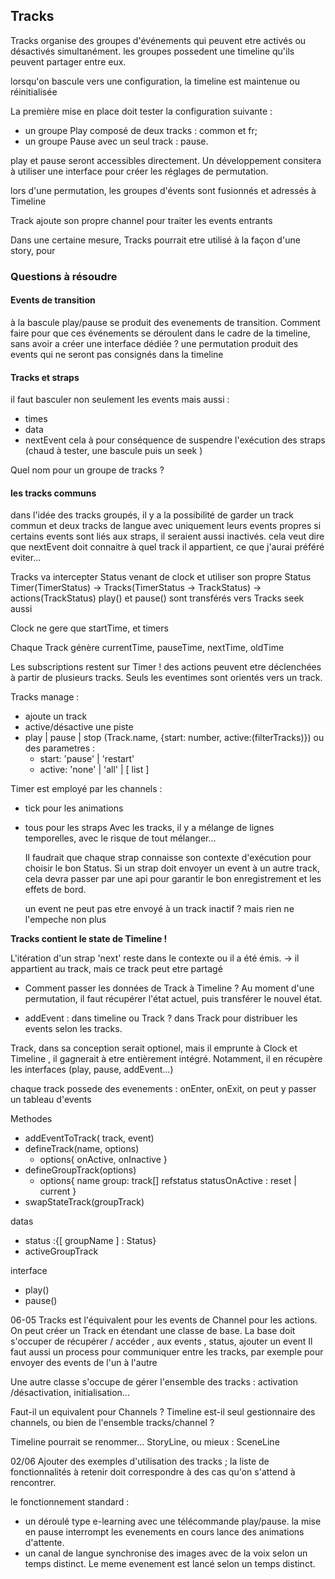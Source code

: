 ## Tracks

Tracks organise des groupes d'événements qui peuvent etre activés ou désactivés simultanément.
les groupes possedent une timeline qu'ils peuvent partager entre eux.

lorsqu'on bascule vers une configuration, la timeline est maintenue ou réinitialisée

La première mise en place doit tester la configuration suivante :

- un groupe Play composé de deux tracks : common et fr;
- un groupe Pause avec un seul track : pause.

play et pause seront accessibles directement.
Un développement consitera à utiliser une interface pour créer les réglages de permutation.

lors d'une permutation, les groupes d'évents sont fusionnés et adressés à Timeline

Track ajoute son propre channel pour traiter les events entrants

Dans une certaine mesure, Tracks pourrait etre utilisé à la façon d'une story, pour

### Questions à résoudre

#### Events de transition

à la bascule play/pause se produit des evenements de transition.
Comment faire pour que ces événements se déroulent dans le cadre de la timeline, sans avoir a créer une interface dédiée ?
une permutation produit des events qui ne seront pas consignés dans la timeline

#### Tracks et straps

il faut basculer non seulement les events mais aussi :

- times
- data
- nextEvent
  cela à pour conséquence de suspendre l'exécution des straps
  (chaud à tester, une bascule puis un seek )

Quel nom pour un groupe de tracks ?

#### les tracks communs

dans l'idée des tracks groupés, il y a la possibilité de garder un track commun et deux tracks de langue avec uniquement leurs events propres
si certains events sont liés aux straps, il seraient aussi inactivés. cela veut dire que nextEvent doit connaitre à quel track il appartient, ce que j'aurai préféré eviter...

Tracks va intercepter Status venant de clock et utiliser son propre Status
Timer(TimerStatus) -> Tracks(TimerStatus -> TrackStatus) -> actions(TrackStatus)
play() et pause() sont transférés vers Tracks
seek aussi

Clock ne gere que startTime, et timers

Chaque Track génère currentTime, pauseTime, nextTime, oldTime

Les subscriptions restent sur Timer ! des actions peuvent etre déclenchées à partir de plusieurs tracks.
Seuls les eventimes sont orientés vers un track.

Tracks manage :

- ajoute un track
- active/désactive une piste
- play | pause | stop (Track.name, {start: number, active:(filterTracks)})
  ou des parametres :
  - start: 'pause' | 'restart'
  - active: 'none' | 'all' | [ list ]

Timer est employé par les channels :

- tick pour les animations
- tous pour les straps
  Avec les tracks, il y a mélange de lignes temporelles, avec le risque de tout mélanger...

  Il faudrait que chaque strap connaisse son contexte d'exécution pour choisir le bon Status.
  Si un strap doit envoyer un event à un autre track, cela devra passer par une api pour garantir le bon enregistrement et les effets de bord.

  un event ne peut pas etre envoyé à un track inactif ? mais rien ne l'empeche non plus

**Tracks contient le state de Timeline !**

L'itération d'un strap 'next' reste dans le contexte ou il a été émis. -> il appartient au track, mais ce track peut etre partagé

- Comment passer les données de Track à Timeline ?
  Au moment d'une permutation, il faut récupérer l'état actuel, puis transférer le nouvel état.

- addEvent : dans timeline ou Track ?
  dans Track pour distribuer les events selon les tracks.

Track, dans sa conception serait optionel, mais il emprunte à Clock et Timeline , il gagnerait à etre entièrement intégré.
Notamment, il en récupère les interfaces (play, pause, addEvent...)

chaque track possede des evenements : onEnter, onExit, on peut y passer un tableau d'events

Methodes

- addEventToTrack( track, event)
- defineTrack(name, options)
  - options{
    onActive,
    onInactive
    }
- defineGroupTrack(options)
  - options{
    name
    group: track[]
    refstatus
    statusOnActive : reset | current
    }
- swapStateTrack(groupTrack)

datas

- status :{[ groupName ] : Status}
- activeGroupTrack

interface

- play()
- pause()

06-05
Tracks est l'équivalent pour les events de Channel pour les actions.
On peut créer un Track en étendant une classe de base.
La base doit s'occuper de récupérer / accéder , aux events , status, ajouter un event
Il faut aussi un process pour communiquer entre les tracks, par exemple pour envoyer des events de l'un à l'autre

Une autre classe s'occupe de gérer l'ensemble des tracks : activation /désactivation, initialisation...

Faut-il un equivalent pour Channels ?
Timeline est-il seul gestionnaire des channels, ou bien de l'ensemble tracks/channel ?

Timeline pourrait se renommer... StoryLine, ou mieux : SceneLine

02/06
Ajouter des exemples d'utilisation des tracks ; la liste de fonctionnalités à retenir doit correspondre à des cas qu'on s'attend à rencontrer.

le fonctionnement standard :

- un déroulé type e-learning avec une télécommande play/pause. la mise en pause interrompt les evenements en cours lance des animations d'attente.
- un canal de langue synchronise des images avec de la voix selon un temps distinct.
  Le meme evenement est lancé selon un temps distinct.
